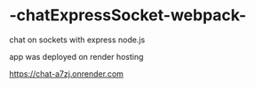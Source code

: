 # -chatExpressSocket-webpack-
chat on sockets with express node.js 

app was deployed on render hosting

https://chat-a7zj.onrender.com
